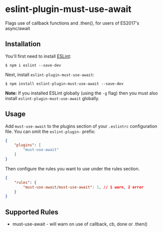 # eslint-plugin-must-use-await

Flags use of callback functions and .then(), for users of ES2017's async/await

## Installation

You'll first need to install [ESLint](http://eslint.org):

```
$ npm i eslint --save-dev
```

Next, install `eslint-plugin-must-use-await`:

```
$ npm install eslint-plugin-must-use-await --save-dev
```

**Note:** If you installed ESLint globally (using the `-g` flag) then you must also install `eslint-plugin-must-use-await` globally.

## Usage

Add `must-use-await` to the plugins section of your `.eslintrc` configuration file. You can omit the `eslint-plugin-` prefix:

```json
{
    "plugins": [
        "must-use-await"
    ]
}
```


Then configure the rules you want to use under the rules section.

```json
{
    "rules": {
        "must-use-await/must-use-await": 1, // 1 warn, 2 error
    }
}
```

## Supported Rules

* must-use-await - will warn on use of callback, cb, done or .then()





